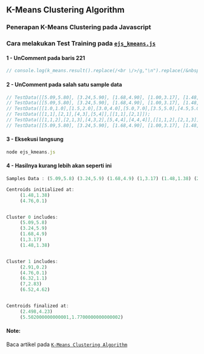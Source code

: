 ## K-Means Clustering Algorithm

### Penerapan K-Means Clustering pada Javascript


### Cara melakukan Test Training pada [`ejs_kmeans.js`](https://github.com/ekojs/matikan/blob/master/ejs_kmeans.js)

#### 1 - UnComment pada baris 221
```javascript
// console.log(k_means.result().replace(/<br \/>/g,"\n").replace(/&nbsp;/g,' ').replace(/<\/?strong>/g,''));
```

#### 2 - UnComment pada salah satu sample data
```javascript
// TestData([[5.09,5.80], [3.24,5.90], [1.68,4.90], [1.00,3.17], [1.48,1.38], [2.91,0.20], [4.76,0.10], [6.32,1.10], [7.00,2.83], [6.52,4.62]],[[1.48,1.38],[4.76,0.10]]);
// TestData([[5.09,5.80], [3.24,5.90], [1.68,4.90], [1.00,3.17], [1.48,1.38], [2.91,0.20], [4.76,0.10], [6.32,1.10], [7.00,2.83], [6.52,4.62]],[[5.09,5.80], [3.24,5.90]]);
// TestData([[1.0,1.0],[1.5,2.0],[3.0,4.0],[5.0,7.0],[3.5,5.0],[4.5,5.0],[3.5,4.5]],[[1,1],[5,7]]);
// TestData([[1,1],[2,1],[4,3],[5,4]],[[1,1],[2,1]]);
// TestData([[1,1,2],[2,1,3],[4,3,2],[5,4,4],[4,4,4]],[[1,1,2],[2,1,3]]);
// TestData([[5.09,5.80], [3.24,5.90], [1.68,4.90], [1.00,3.17], [1.48,1.38], [2.91,0.20], [4.76,0.10], [6.32,1.10], [7.00,2.83], [6.52,4.62]],[[5.09,5.80], [3.24,5.90], [1.68,4.90]]);
```

#### 3 - Eksekusi langsung
```javascript
node ejs_kmeans.js
```

#### 4 - Hasilnya kurang lebih akan seperti ini
```javascript
Samples Data : (5.09,5.8) (3.24,5.9) (1.68,4.9) (1,3.17) (1.48,1.38) (2.91,0.2) (4.76,0.1) (6.32,1.1) (7,2.83) (6.52,4.62)

Centroids initialized at:
     (1.48,1.38)
     (4.76,0.1)


Cluster 0 includes:
     (5.09,5.8)
     (3.24,5.9)
     (1.68,4.9)
     (1,3.17)
     (1.48,1.38)


Cluster 1 includes:
     (2.91,0.2)
     (4.76,0.1)
     (6.32,1.1)
     (7,2.83)
     (6.52,4.62)


Centroids finalized at:
     (2.498,4.23)
     (5.502000000000001,1.7700000000000002)
```


#### Note:
Baca artikel pada [`K-Means Clustering Algorithm`](http://ekojunaidisalam.com/2017/02/09/k-means-clustering-algorithm/)
